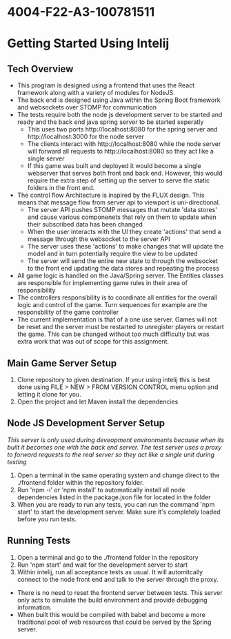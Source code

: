 # 4004-F22-A3-100781511

# Getting Started Using Intelij

## Tech Overview

* This program is designed using a frontend that uses the React framework along with a variety of modules for NodeJS.
* The back end is designed using Java within the Spring Boot framework and websockets over STOMP for communication
* The tests require both the node js development server to be started and ready and the back end java spring server to be started seperatly
  - This uses two ports http://localhost:8080 for the spring server and http://localhost:3000 for the node server
  - The clients interact with http://localhost:8080 while the node server will forward all requests to http://localhost:8080 so they act like a single server
  - If this game was built and deployed it would become a single webserver that serves both front and back end. However, this would require the extra step of setting up the server to serve the static folders in the front end.
* The control flow Architecture is inspired by the FLUX design. This means that message flow from server api to viewport is uni-directional. 
  * The server API pushes STOMP messages that mutate 'data stores' and cause various componenets that rely on them to update when their subscribed data has been changed
  * When the user interacts with the UI they create 'actions' that send a message through the websocket to the server API
  * The server uses these 'actions' to make changes that will update the model and in turn potentially require the view to be updated
  * The server will send the entire new state to through the websocket to the front end updating the data stores and repeating the process
* All game logic is handled on the Java/Spring server. The Entities classes are responsible for implementing game rules in their area of responsibility
* The controllers responsibility is to coordinate all entities for the overall logic and control of the game. Turn sequences for example are the responsbility of the game controller
* The current implementation is that of a one use server. Games will not be reset and the server must be restarted to unregister players or restart the game. This can be changed without too much difficulty but was extra work that was out of scope for this assignment.

## Main Game Server Setup
1. Clone repository to given destination. If your using intelij this is best done using FILE > NEW > FROM VERSION CONTROL menu option and letting it clone for you.
2. Open the project and let Maven install the dependencies

## Node JS Development Server Setup

*This server is only used during deveopment environments because when its built it becomes one with the back end server. The test server uses a proxy to forward requests to the real server so they act like a single unit during testing*

1. Open a terminal in the same operating system and change direct to the ./frontend folder within the repository folder.
2. Run 'npm -i' or 'npm install' to automatically install all node dependencies listed in the package.json file for located in the folder
3. When you are ready to run any tests, you can run the command 'npm start' to start the development server. Make sure it's completely loaded before you run tests.

## Running Tests
1. Open a terminal and go to the ./frontend folder in the repository
2. Run 'npm start' and wait for the development server to start
3. Within intelij, run all acceptance tests as usual. It will automitcally connect to the node front end and talk to the server through the proxy. 
  - There is no need to reset the frontend server between tests. This server only acts to simulate the build environment and provide debugging information.
  - When built this would be compiled with babel and become a more traditional pool of web resources that could be served by the Spring server.
